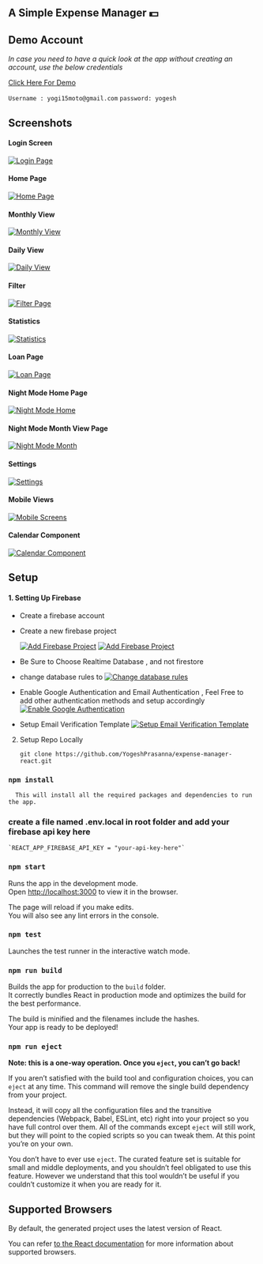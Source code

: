 ## A Simple Expense Manager 💵

## Demo Account

*_In case you need to have a quick look at the app without creating an account, use the below credentials_*

[Click Here For Demo](https://sad-shirley-6ef62f.netlify.com/)

`Username : yogi15moto@gmail.com`
`password: yogesh`

## Screenshots

#### Login Screen
[![Login Page](https://s25.postimg.cc/jvolgx1tb/login.png)](https://sad-shirley-6ef62f.netlify.com/)

#### Home Page
[![Home Page](https://s25.postimg.cc/c2xxoyizj/home.png)](https://sad-shirley-6ef62f.netlify.com/)

#### Monthly View
[![Monthly View](https://s25.postimg.cc/i3vmm1sr3/monthly.png)](https://sad-shirley-6ef62f.netlify.com/)

#### Daily View
[![Daily View](https://s25.postimg.cc/6208rwbsv/daily.png)](https://sad-shirley-6ef62f.netlify.com/)

#### Filter
[![Filter Page](https://s25.postimg.cc/uiiemdrz3/filter.png)](https://sad-shirley-6ef62f.netlify.com/)

#### Statistics
[![Statistics](https://s25.postimg.cc/lnhkbvawf/statistics.png)](https://sad-shirley-6ef62f.netlify.com/)

#### Loan Page
[![Loan Page](https://s25.postimg.cc/s16nf3kxb/loan.png)](https://sad-shirley-6ef62f.netlify.com/)

#### Night Mode Home Page
[![Night Mode Home](https://i.postimg.cc/W4N792Rh/home-night-mode.png)](https://sad-shirley-6ef62f.netlify.com/)

#### Night Mode Month View Page
[![Night Mode Month](https://i.postimg.cc/zDyzFLVf/month-night-mode.png)](https://sad-shirley-6ef62f.netlify.com/)

#### Settings
[![Settings](https://i.postimg.cc/pr0s2D95/settings.png)](https://sad-shirley-6ef62f.netlify.com/)

#### Mobile Views
[![Mobile Screens](https://s25.postimg.cc/r5zhetxzz/mobile_screens_expense_manager.png)](https://sad-shirley-6ef62f.netlify.com/)

#### Calendar Component
[![Calendar Component](https://i.postimg.cc/DyZ1TZnM/calendar-component.png)](https://sad-shirley-6ef62f.netlify.com/)

## Setup

#### 1. Setting Up Firebase 
- Create a firebase account

- Create a new firebase project 

  [![Add Firebase Project](https://i.postimg.cc/TwvMnjTk/add-Firebase.png)](https://i.postimg.cc/TwvMnjTk/add-Firebase.png)
  [![Add Firebase Project](https://i.postimg.cc/fL74C3LM/add-project.png)](https://i.postimg.cc/fL74C3LM/add-project.png)
  
- Be Sure to Choose Realtime Database , and not firestore

- change database rules to 
  [![Change database rules](https://i.postimg.cc/3N3scK4m/firebase-database-rules.png)](https://i.postimg.cc/3N3scK4m/firebase-database-rules.png)
  
- Enable Google Authentication and Email Authentication , Feel Free to add other authentication methods and setup accordingly
  [![Enable Google Authentication](https://i.postimg.cc/593dFFT3/firebase-enable-auth-methods.png)](https://i.postimg.cc/593dFFT3/firebase-enable-auth-methods.png)
  
- Setup Email Verification Template
  [![Setup Email Verification Template](https://i.postimg.cc/pXLNQLtt/firebase-setup-firebase-email-verification-templates.png)](https://i.postimg.cc/pXLNQLtt/firebase-setup-firebase-email-verification-templates.png)
  
 2. Setup Repo Locally
 
    `git clone https://github.com/YogeshPrasanna/expense-manager-react.git`

### `npm install`

      This will install all the required packages and dependencies to run the app.

### create a file named .env.local in root folder and add your firebase api key here
    
    `REACT_APP_FIREBASE_API_KEY = "your-api-key-here"`

### `npm start`

  Runs the app in the development mode.<br>
  Open [http://localhost:3000](http://localhost:3000) to view it in the browser.

  The page will reload if you make edits.<br>
  You will also see any lint errors in the console.

### `npm test`

Launches the test runner in the interactive watch mode.<br>

### `npm run build`

Builds the app for production to the `build` folder.<br>
It correctly bundles React in production mode and optimizes the build for the best performance.

The build is minified and the filenames include the hashes.<br>
Your app is ready to be deployed!

### `npm run eject`

**Note: this is a one-way operation. Once you `eject`, you can’t go back!**

If you aren’t satisfied with the build tool and configuration choices, you can `eject` at any time. This command will remove the single build dependency from your project.

Instead, it will copy all the configuration files and the transitive dependencies (Webpack, Babel, ESLint, etc) right into your project so you have full control over them. All of the commands except `eject` will still work, but they will point to the copied scripts so you can tweak them. At this point you’re on your own.

You don’t have to ever use `eject`. The curated feature set is suitable for small and middle deployments, and you shouldn’t feel obligated to use this feature. However we understand that this tool wouldn’t be useful if you couldn’t customize it when you are ready for it.

## Supported Browsers

By default, the generated project uses the latest version of React.

You can refer [to the React documentation](https://reactjs.org/docs/react-dom.html#browser-support) for more information about supported browsers.

